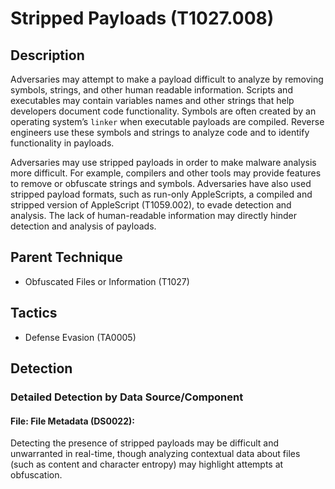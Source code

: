 # Stripped Payloads (T1027.008)

## Description
Adversaries may attempt to make a payload difficult to analyze by removing symbols, strings, and other human readable information. Scripts and executables may contain variables names and other strings that help developers document code functionality. Symbols are often created by an operating system’s `linker` when executable payloads are compiled. Reverse engineers use these symbols and strings to analyze code and to identify functionality in payloads.

Adversaries may use stripped payloads in order to make malware analysis more difficult. For example, compilers and other tools may provide features to remove or obfuscate strings and symbols. Adversaries have also used stripped payload formats, such as run-only AppleScripts, a compiled and stripped version of AppleScript (T1059.002), to evade detection and analysis. The lack of human-readable information may directly hinder detection and analysis of payloads.

## Parent Technique
- Obfuscated Files or Information (T1027)

## Tactics
- Defense Evasion (TA0005)

## Detection

### Detailed Detection by Data Source/Component
#### File: File Metadata (DS0022): 
Detecting the presence of stripped payloads may be difficult and unwarranted in real-time, though analyzing contextual data about files (such as content and character entropy) may highlight attempts at obfuscation.


